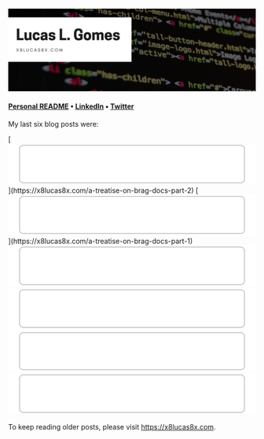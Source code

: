 [![x8lucas8x Blog](https://github.com/x8lucas8x/x8lucas8x/raw/main/banner.jpeg)](https://x8lucas8x.com)

<!--
**x8lucas8x/x8lucas8x** is a ✨ _special_ ✨ repository because its `README.md` (this file) appears on your GitHub profile.

Here are some ideas to get you started:

- 🔭 I’m currently working on ...
- 🌱 I’m currently learning ...
- 👯 I’m looking to collaborate on ...
- 🤔 I’m looking for help with ...
- 💬 Ask me about ...
- 📫 How to reach me: ...
- 😄 Pronouns: ...
- ⚡ Fun fact: ...
-->

<h4>
<a href="https://x8lucas8x.com/personal-readme/">Personal README</a> • <a href="https://www.linkedin.com/in/x8lucas8x">LinkedIn</a> • <a href="https://twitter.com/x8lucas8x">Twitter</a>
</h4>

My last six blog posts were:

<!-- blog-post-list:start -->
[![A Treatise on Brag/Hype Docs (Part 2)](https://raw.githubusercontent.com/x8lucas8x/x8lucas8x/main/blog-post-list-output/Lucas'_Refuge_Feed/A_Treatise_on_Brag_Hype_Docs_(Part_2).svg)](https://x8lucas8x.com/a-treatise-on-brag-docs-part-2)
[![A Treatise on Brag/Hype Docs (Part 1)](https://raw.githubusercontent.com/x8lucas8x/x8lucas8x/main/blog-post-list-output/Lucas'_Refuge_Feed/A_Treatise_on_Brag_Hype_Docs_(Part_1).svg)](https://x8lucas8x.com/a-treatise-on-brag-docs-part-1)
[![The low-hanging fruits of technical writing](https://raw.githubusercontent.com/x8lucas8x/x8lucas8x/main/blog-post-list-output/Lucas'_Refuge_Feed/The_low-hanging_fruits_of_technical_writing.svg)](https://x8lucas8x.com/the-low-hanging-fruits-of-technical-writing)
[![Advice to those onboarding](https://raw.githubusercontent.com/x8lucas8x/x8lucas8x/main/blog-post-list-output/Lucas'_Refuge_Feed/Advice_to_those_onboarding.svg)](https://x8lucas8x.com/advice-to-those-onboarding)
[![Being an engineer makes me tick](https://raw.githubusercontent.com/x8lucas8x/x8lucas8x/main/blog-post-list-output/Lucas'_Refuge_Feed/Being_an_engineer_makes_me_tick.svg)](https://x8lucas8x.com/being-an-engineer-makes-me-tick)
[![Career fears](https://raw.githubusercontent.com/x8lucas8x/x8lucas8x/main/blog-post-list-output/Lucas'_Refuge_Feed/Career_fears.svg)](https://x8lucas8x.com/career-fears)


<!-- blog-post-list:end -->

To keep reading older posts, please visit https://x8lucas8x.com.
